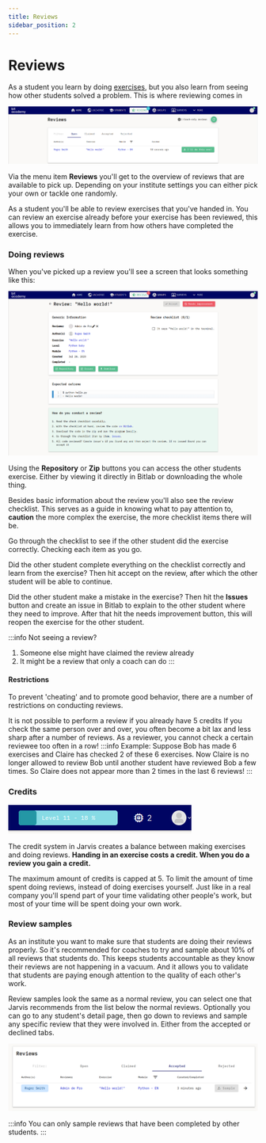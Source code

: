 ```yaml
---
title: Reviews
sidebar_position: 2
---
```


# Reviews

As a student you learn by doing [exercises](..), but you also learn from seeing how other students solved a problem.
This is where reviewing comes in

![review overview](/img/docs/reviews/overview.png)

Via the menu item **Reviews** you'll get to the overview of reviews that are available to pick up.
Depending on your institute settings you can either pick your own or tackle one randomly.

As a student you'll be able to review exercises that you've handed in. You can review an exercise already before your exercise has been reviewed, this allows you to immediately learn from how others have completed the exercise.

### Doing reviews

When you've picked up a review you'll see a screen that looks something like this:

![single review](/img/docs/reviews/single.png)

Using the **Repository** or **Zip** buttons you can access the other students exercise.
Either by viewing it directly in Bitlab or downloading the whole thing.

Besides basic information about the review you'll also see the review checklist.
This serves as a guide in knowing what to pay attention to,
**caution** the more complex the exercise, the more checklist items there will be.

Go through the checklist to see if the other student did the exercise correctly.
Checking each item as you go.

Did the other student complete everything on the checklist correctly and learn from the exercise?
Then hit accept on the review, after which the other student will be able to continue.

Did the other student make a mistake in the exercise?
Then hit the **Issues** button and create an issue in Bitlab to explain to the other student where they need to improve.
After that hit the needs improvement button, this will reopen the exercise for the other student.

:::info
Not seeing a review?

1. Someone else might have claimed the review already
2. It might be a review that only a coach can do
:::

#### Restrictions

To prevent 'cheating' and to promote good behavior, there are a number of restrictions on conducting reviews.

It is not possible to perform a review if you already have 5 credits
If you check the same person over and over,
you often become a bit lax and less sharp after a number of reviews.
As a reviewer, you cannot check a certain reviewee too often in a row!
:::info
Example: Suppose Bob has made 6 exercises and Claire has checked 2 of these 6 exercises.
Now Claire is no longer allowed to review Bob until another student have reviewed Bob a few times.
So Claire does not appear more than 2 times in the last 6 reviews!
:::

### Credits

![credits](/img/docs/reviews/credit.png)

The credit system in Jarvis creates a balance between making exercises and doing reviews.
**Handing in an exercise costs a credit. When you do a review you gain a credit.**

The maximum amount of credits is capped at 5.
To limit the amount of time spent doing reviews, instead of doing exercises yourself.
Just like in a real company you'll spend part of your time validating other people's work,
but most of your time will be spent doing your own work.

### Review samples

As an institute you want to make sure that students are doing their reviews properly.
So it's recommended for coaches to try and sample about 10% of all reviews that students do.
This keeps students accountable as they know their reviews are not happening in a vacuum.
And it allows you to validate that students are paying enough attention to the quality of each other's work.

Review samples look the same as a normal review, you can select one that Jarvis recommends from the list below the
normal reviews.
Optionally you can go to any student's detail page,
then go down to reviews and sample any specific review that they were involved in.
Either from the accepted or declined tabs.

![single student review sample](/img/docs/reviews/sample.png)

:::info
You can only sample reviews that have been completed by other students.
:::
